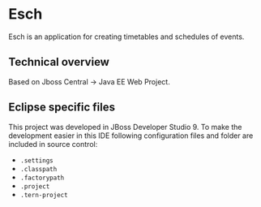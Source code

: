 Esch
====

Esch is an application for creating timetables and schedules of events.

## Technical overview

Based on Jboss Central -> Java EE Web Project.

## Eclipse specific files

This project was developed in JBoss Developer Studio 9. To make the development 
easier in this IDE following configuration files and folder are included in 
source control:
- `.settings`
- `.classpath`
- `.factorypath`
- `.project`
- `.tern-project`
